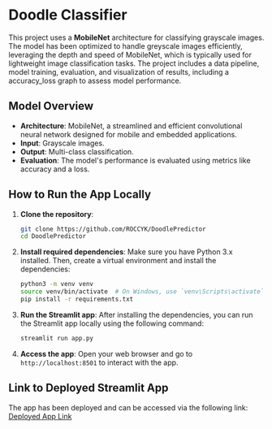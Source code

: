 # Doodle Classifier

This project uses a **MobileNet** architecture for classifying grayscale images. The model has been optimized to handle greyscale images efficiently, leveraging the depth and speed of MobileNet, which is typically used for lightweight image classification tasks. The project includes a data pipeline, model training, evaluation, and visualization of results, including a accuracy_loss graph to assess model performance.

## Model Overview

- **Architecture**: MobileNet, a streamlined and efficient convolutional neural network designed for mobile and embedded applications.
- **Input**: Grayscale images.
- **Output**: Multi-class classification.
- **Evaluation**: The model's performance is evaluated using metrics like accuracy and a loss.

## How to Run the App Locally

1. **Clone the repository**:
    ```bash
    git clone https://github.com/ROCCYK/DoodlePredictor
    cd DoodlePredictor
    ```

2. **Install required dependencies**:
    Make sure you have Python 3.x installed. Then, create a virtual environment and install the dependencies:
    ```bash
    python3 -m venv venv
    source venv/bin/activate  # On Windows, use `venv\Scripts\activate`
    pip install -r requirements.txt
    ```

3. **Run the Streamlit app**:
    After installing the dependencies, you can run the Streamlit app locally using the following command:
    ```bash
    streamlit run app.py
    ```

4. **Access the app**:
    Open your web browser and go to `http://localhost:8501` to interact with the app.

## Link to Deployed Streamlit App

The app has been deployed and can be accessed via the following link:
[Deployed App Link](https://doodleclassifier.streamlit.app/)
